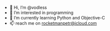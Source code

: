 - 👋 Hi, I’m @vodless
- 👀 I’m interested in programming
- 🌱 I’m currently learning Python and Objective-C
- 📫 reach me on rocketmanpetr@icloud.com
